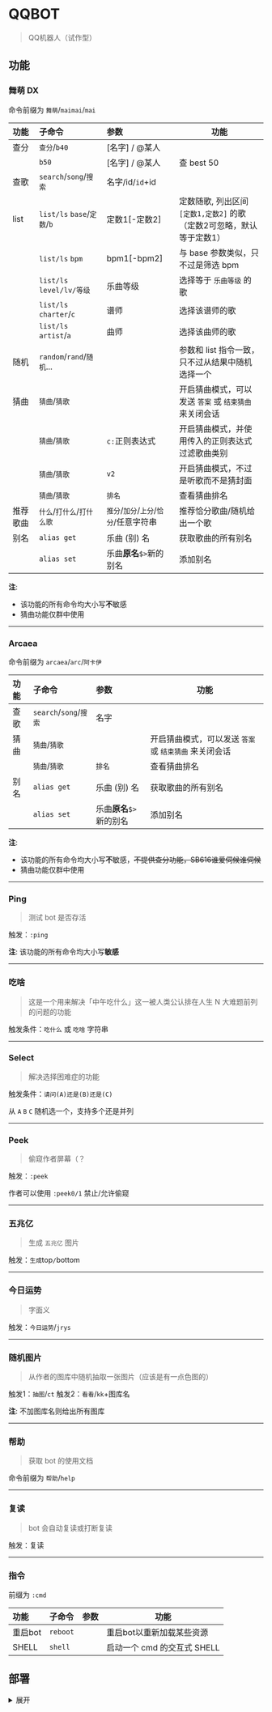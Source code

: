 # QQBOT

> QQ机器人（试作型）

## 功能

### 舞萌 DX

命令前缀为 `舞萌`/`maimai`/`mai`

| 功能   | 子命令                       | 参数                        | 功能                                              |
|:-----|:--------------------------|:--------------------------|-------------------------------------------------|
| 查分   | `查分`/`b40`                | [名字] / @某人                |                                                 |
|      | `b50`                     | [名字] / @某人                | 查 best 50                                       |
| 查歌   | `search`/`song`/`搜索`      | 名字/id/`id`+id             |                                                 | 
| list | `list/ls` `base`/`定数`/`b` | 定数1[-定数2]                 | 定数随歌, 列出区间 `[定数1,定数2]` 的歌 <br/>（定数2可忽略，默认等于定数1） |
|      | `list/ls` `bpm`           | bpm1[-bpm2]               | 与 base 参数类似，只不过是筛选 bpm                          |
|      | `list/ls` `level/lv/等级`   | 乐曲等级                      | 选择等于 `乐曲等级` 的歌                                  |
|      | `list/ls` `charter`/`c`   | 谱师                        | 选择该谱师的歌                                         |
|      | `list/ls` `artist`/`a`    | 曲师                        | 选择该曲师的歌                                         |
| 随机   | `random`/`rand`/`随机`...   |                           | 参数和 list 指令一致，只不过从结果中随机选择一个                     |
| 猜曲   | `猜曲`/`猜歌`                 |                           | 开启猜曲模式，可以发送 `答案` 或 `结束猜曲` 来关闭会话                 |
|      | `猜曲`/`猜歌`                 | `c:`正则表达式                 | 开启猜曲模式，并使用传入的正则表达式过滤歌曲类别                        |
|      | `猜曲`/`猜歌`                 | `v2`                      | 开启猜曲模式，不过是听歌而不是猜封面                              |
|      | `猜曲`/`猜歌`                 | `排名`                      | 查看猜曲排名                                          |
| 推荐歌曲 | `什么`/`打什么`/`打什么歌`         | `推分`/`加分`/`上分`/`恰分`/任意字符串 | 推荐恰分歌曲/随机给出一个歌                                  |
| 别名   | `alias get`               | 乐曲 (别) 名                  | 获取歌曲的所有别名                                       |
|      | `alias set`               | 乐曲**原名**`$>`新的别名          | 添加别名                                            |

**注**: 
- 该功能的所有命令均大小写**不**敏感
- 猜曲功能仅群中使用

---

### Arcaea


命令前缀为 `arcaea`/`arc`/`阿卡伊`

| 功能     | 子命令                   | 参数               | 功能                              |
|:-------|:----------------------|:-----------------|---------------------------------|
| 查歌 | `search`/`song`/`搜索`  | 名字               |                                 | 
| 猜曲     | `猜曲`/`猜歌`             |                  | 开启猜曲模式，可以发送 `答案` 或 `结束猜曲` 来关闭会话 |
|        | `猜曲`/`猜歌`             | `排名`              | 查看猜曲排名                          |
| 别名     | `alias get`           | 乐曲 (别) 名         | 获取歌曲的所有别名                       |
|        | `alias set`           | 乐曲**原名**`$>`新的别名 | 添加别名                            |

**注**: 
- 该功能的所有命令均大小写**不**敏感，~~不提供查分功能，SB616谁爱伺候谁伺候~~
- 猜曲功能仅群中使用

---

### Ping

> 测试 bot 是否存活

  触发：`:ping`

**注**: 该功能的所有命令均大小写**敏感**

---

### 吃啥

> 这是一个用来解决「中午吃什么」这一被人类公认排在人生 N 大难题前列的问题的功能

触发条件：`吃什么` 或 `吃啥` 字符串

---

### Select

> 解决选择困难症的功能

触发条件：`请问(A)还是(B)还是(C)`

从 `A` `B` `C` 随机选一个，支持多个还是并列

---

### Peek

> 偷窥作者屏幕（？

触发：`:peek`

作者可以使用 `:peek0/1` 禁止/允许偷窥

---

### 五兆亿

> 生成 `五兆亿` 图片

触发：`生成`top`/`bottom

---

### 今日运势

> 字面义

触发：`今日运势`/`jrys`

---

### 随机图片

> 从作者的图库中随机抽取一张图片（应该是有一点色图的）

触发1：`抽图`/`ct`
触发2：`看看`/`kk`+图库名

**注**: 不加图库名则给出所有图库

---

### 帮助

> 获取 bot 的使用文档

命令前缀为 `帮助`/`help`

---

### 复读

> bot 会自动复读或打断复读

触发：复读

---

### 指令

前缀为 `:cmd`

| 功能     | 子命令      | 参数  | 功能                  |
|:-------|:---------|:----|---------------------|
| 重启bot  | `reboot` |     | 重启bot以重新加载某些资源      |
| SHELL  | `shell`  |     | 启动一个 cmd 的交互式 SHELL |

## 部署

<details>
<summary> 展开 </summary>

1. 部署 mcl
2. 在 mcl 里登陆 bot
3. 改 App.config
4. 修改图库插件的路径
5. 配置数据库 (entity framework标准操作)
6. 运行，命令行参数如下（顺序敏感）：
   1. [Mirai-API-http](https://github.com/project-mirai/mirai-api-http) 的服务地址，如 `http://127.0.0.1:8080`
   2. bot 的账号，如 `123456789`
   3. Mirai-API-http 的认证密钥，如 <https://github.com/project-mirai/mirai-api-http#settingyml%E6%A8%A1%E6%9D%BF> 中的 `verifyKey`

</details>
